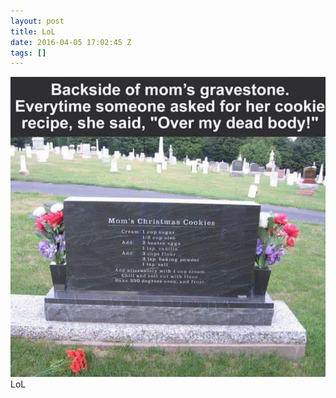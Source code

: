 ```yaml
---
layout: post
title: LoL
date: 2016-04-05 17:02:45 Z
tags: []
---
```

![](/media/2016/04/142301167664.jpg)
LoL
